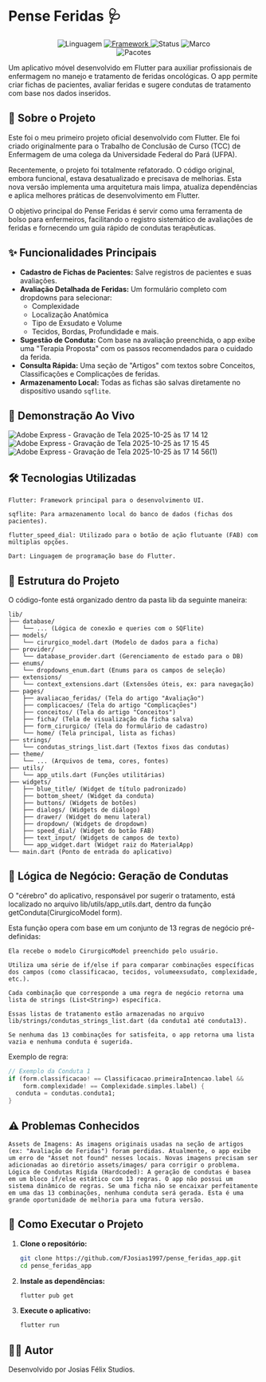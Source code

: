 # Pense Feridas 🩺

<p align="center">
  <img alt="Linguagem" src="https://img.shields.io/badge/Language-Dart-00B4AB.svg?logo=dart&logoColor=white">
  <a href="https://flutter.dev/">
    <img alt="Framework" src="https://img.shields.io/badge/Framework-Flutter-02569B.svg?logo=flutter&logoColor=white">
  </a>
  <img alt="Status" src="https://img.shields.io/badge/Status-Concluído-success.svg">
  <img alt="Marco" src="https://img.shields.io/badge/Marco-Primeiro%20Projeto%20Flutter-informational.svg?logo=rocket">
  <br>
  <img alt="Pacotes" src="https://img.shields.io/badge/Packages-sqflite%20|%20flutter_speed_dial-blueviolet.svg">
</p>

Um aplicativo móvel desenvolvido em Flutter para auxiliar profissionais de enfermagem no manejo e tratamento de feridas oncológicas. O app permite criar fichas de pacientes, avaliar feridas e sugere condutas de tratamento com base nos dados inseridos.

## 📖 Sobre o Projeto

Este foi o meu primeiro projeto oficial desenvolvido com Flutter. Ele foi criado originalmente para o Trabalho de Conclusão de Curso (TCC) de Enfermagem de uma colega da Universidade Federal do Pará (UFPA).

Recentemente, o projeto foi totalmente refatorado. O código original, embora funcional, estava desatualizado e precisava de melhorias. Esta nova versão implementa uma arquitetura mais limpa, atualiza dependências e aplica melhores práticas de desenvolvimento em Flutter.

O objetivo principal do Pense Feridas é servir como uma ferramenta de bolso para enfermeiros, facilitando o registro sistemático de avaliações de feridas e fornecendo um guia rápido de condutas terapêuticas.

## ✨ Funcionalidades Principais

* **Cadastro de Fichas de Pacientes:** Salve registros de pacientes e suas avaliações.
* **Avaliação Detalhada de Feridas:** Um formulário completo com dropdowns para selecionar:
    * Complexidade
    * Localização Anatômica
    * Tipo de Exsudato e Volume
    * Tecidos, Bordas, Profundidade e mais.
* **Sugestão de Conduta:** Com base na avaliação preenchida, o app exibe uma "Terapia Proposta" com os passos recomendados para o cuidado da ferida.
* **Consulta Rápida:** Uma seção de "Artigos" com textos sobre Conceitos, Classificações e Complicações de feridas.
* **Armazenamento Local:** Todas as fichas são salvas diretamente no dispositivo usando `sqflite`.

## 📱 Demonstração Ao Vivo

![Adobe Express - Gravação de Tela 2025-10-25 às 17 14 12](https://github.com/user-attachments/assets/1ce30c0d-468f-4539-8b12-a2613e6e58eb)
![Adobe Express - Gravação de Tela 2025-10-25 às 17 15 45](https://github.com/user-attachments/assets/c0c6f2ec-3bd9-443b-a2bc-c25340e5fc6d)
![Adobe Express - Gravação de Tela 2025-10-25 às 17 14 56(1)](https://github.com/user-attachments/assets/dc3ba119-772a-4fe0-90f1-fa5f231637f2)

## 🛠️ Tecnologias Utilizadas

    Flutter: Framework principal para o desenvolvimento UI.

    sqflite: Para armazenamento local do banco de dados (fichas dos pacientes).

    flutter_speed_dial: Utilizado para o botão de ação flutuante (FAB) com múltiplas opções.

    Dart: Linguagem de programação base do Flutter.

## 📂 Estrutura do Projeto

O código-fonte está organizado dentro da pasta lib da seguinte maneira:

```
lib/
├── database/
│   └── ... (Lógica de conexão e queries com o SQFlite)
├── models/
│   └── cirurgico_model.dart (Modelo de dados para a ficha)
├── provider/
│   └── database_provider.dart (Gerenciamento de estado para o DB)
├── enums/
│   └── dropdowns_enum.dart (Enums para os campos de seleção)
├── extensions/
│   └── context_extensions.dart (Extensões úteis, ex: para navegação)
├── pages/
│   ├── avaliacao_feridas/ (Tela do artigo "Avaliação")
│   ├── complicacoes/ (Tela do artigo "Complicações")
│   ├── conceitos/ (Tela do artigo "Conceitos")
│   ├── ficha/ (Tela de visualização da ficha salva)
│   ├── form_cirurgico/ (Tela do formulário de cadastro)
│   └── home/ (Tela principal, lista as fichas)
├── strings/
│   └── condutas_strings_list.dart (Textos fixos das condutas)
├── theme/
│   └── ... (Arquivos de tema, cores, fontes)
├── utils/
│   └── app_utils.dart (Funções utilitárias)
├── widgets/
│   ├── blue_title/ (Widget de título padronizado)
│   ├── bottom_sheet/ (Widget da conduta)
│   ├── buttons/ (Widgets de botões)
│   ├── dialogs/ (Widgets de diálogo)
│   ├── drawer/ (Widget do menu lateral)
│   ├── dropdown/ (Widgets de dropdown)
│   ├── speed_dial/ (Widget do botão FAB)
│   ├── text_input/ (Widgets de campos de texto)
│   └── app_widget.dart (Widget raiz do MaterialApp)
└── main.dart (Ponto de entrada do aplicativo)
```

## 🧠 Lógica de Negócio: Geração de Condutas

O "cérebro" do aplicativo, responsável por sugerir o tratamento, está localizado no arquivo lib/utils/app_utils.dart, dentro da função getConduta(CirurgicoModel form).

Esta função opera com base em um conjunto de 13 regras de negócio pré-definidas:

    Ela recebe o modelo CirurgicoModel preenchido pelo usuário.

    Utiliza uma série de if/else if para comparar combinações específicas dos campos (como classificacao, tecidos, volumeexsudato, complexidade, etc.).

    Cada combinação que corresponde a uma regra de negócio retorna uma lista de strings (List<String>) específica.

    Essas listas de tratamento estão armazenadas no arquivo lib/strings/condutas_strings_list.dart (da conduta1 até conduta13).

    Se nenhuma das 13 combinações for satisfeita, o app retorna uma lista vazia e nenhuma conduta é sugerida.
    
Exemplo de regra:

```dart
// Exemplo da Conduta 1
if (form.classificacao! == Classificacao.primeiraIntencao.label &&
    form.complexidade! == Complexidade.simples.label) {
  conduta = condutas.conduta1;
}
```
## ⚠️ Problemas Conhecidos

    Assets de Imagens: As imagens originais usadas na seção de artigos (ex: "Avaliação de Feridas") foram perdidas. Atualmente, o app exibe um erro de "Asset not found" nesses locais. Novas imagens precisam ser adicionadas ao diretório assets/images/ para corrigir o problema.
    Lógica de Condutas Rígida (Hardcoded): A geração de condutas é basea em um bloco if/else estático com 13 regras. O app não possui um sistema dinâmico de regras. Se uma ficha não se encaixar perfeitamente em uma das 13 combinações, nenhuma conduta será gerada. Esta é uma grande oportunidade de melhoria para uma futura versão.

## 🚀 Como Executar o Projeto

1.  **Clone o repositório:**
    ```bash
    git clone https://github.com/FJosias1997/pense_feridas_app.git
    cd pense_feridas_app
    ```

2.  **Instale as dependências:**
    ```bash
    flutter pub get
    ```

3.  **Execute o aplicativo:**
    ```bash
    flutter run
    ```

## 👨‍💻 Autor

Desenvolvido por Josias Félix Studios.

